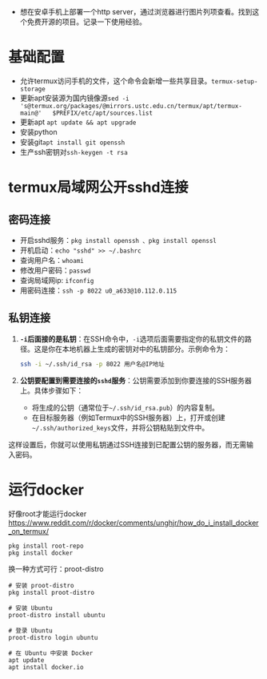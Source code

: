- 想在安卓手机上部署一个http server，通过浏览器进行图片列项查看。找到这个免费开源的项目。记录一下使用经验。

# 基础配置
- 允许termux访问手机的文件，这个命令会新增一些共享目录。`termux-setup-storage`
- 更新apt安装源为国内镜像源`sed -i 's@termux.org/packages/@mirrors.ustc.edu.cn/termux/apt/termux-main@'   $PREFIX/etc/apt/sources.list`
- 更新apt `apt update && apt upgrade`
- 安装python
- 安装git`apt install git openssh`
- 生产ssh密钥对`ssh-keygen -t rsa`


# termux局域网公开sshd连接

## 密码连接
- 开启sshd服务：`pkg install openssh 、pkg install openssl`
- 开机启动：`echo "sshd" >> ~/.bashrc`
- 查询用户名：`whoami`
- 修改用户密码：`passwd`
- 查询局域网ip: `ifconfig`
- 用密码连接：`ssh -p 8022 u0_a633@10.112.0.115`

## 私钥连接
1. **`-i`后面接的是私钥**：在SSH命令中，`-i`选项后面需要指定你的私钥文件的路径。这是你在本地机器上生成的密钥对中的私钥部分。示例命令为：
   ```bash
   ssh -i ~/.ssh/id_rsa -p 8022 用户名@IP地址
   ```

2. **公钥要配置到需要连接的`sshd`服务**：公钥需要添加到你要连接的SSH服务器上。具体步骤如下：
   - 将生成的公钥（通常位于`~/.ssh/id_rsa.pub`）的内容复制。
   - 在目标服务器（例如Termux中的SSH服务器）上，打开或创建`~/.ssh/authorized_keys`文件，并将公钥粘贴到文件中。

这样设置后，你就可以使用私钥通过SSH连接到已配置公钥的服务器，而无需输入密码。


# 运行docker
好像root才能运行docker
https://www.reddit.com/r/docker/comments/unghjr/how_do_i_install_docker_on_termux/
```
pkg install root-repo
pkg install docker
```
换一种方式可行：proot-distro
```
# 安装 proot-distro
pkg install proot-distro

# 安装 Ubuntu
proot-distro install ubuntu

# 登录 Ubuntu
proot-distro login ubuntu

# 在 Ubuntu 中安装 Docker
apt update
apt install docker.io
```